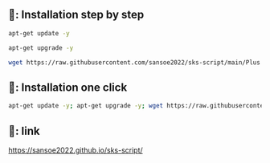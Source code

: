 ## 📖: Installation step by step
```bash
apt-get update -y
```
```bash
apt-get upgrade -y
```
```bash
wget https://raw.githubusercontent.com/sansoe2022/sks-script/main/Plus && chmod +x Plus* && ./Plus*
```

## 📖: Installation one click
```bash
apt-get update -y; apt-get upgrade -y; wget https://raw.githubusercontent.com/sansoe2022/sks-script/main/Plus; chmod +x Plus; ./Plus
```

## 🔗: link
https://sansoe2022.github.io/sks-script/

